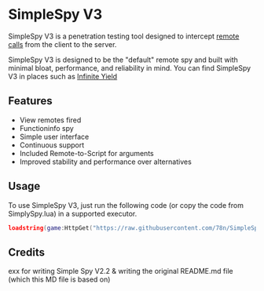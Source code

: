 # SimpleSpy V3

SimpleSpy V3 is a penetration testing tool designed to intercept [remote calls](https://developer.roblox.com/en-us/articles/Remote-Functions-and-Events) from the client to the server.

SimpleSpy V3 is designed to be the "default" remote spy and built with minimal bloat, performance, and reliability in mind. You can find SimpleSpy V3 in places such as [Infinite Yield](https://github.com/EdgeIY/infiniteyield)

## Features
- View remotes fired
- Functioninfo spy
- Simple user interface
- Continuous support
- Included Remote-to-Script for arguments
- Improved stability and performance over alternatives

## Usage
To use SimpleSpy V3, just run the following code (or copy the code from SimplySpy.lua) in a supported executor.
```lua
loadstring(game:HttpGet("https://raw.githubusercontent.com/78n/SimpleSpy/main/SimpleSpySource.lua"))()
```

## Credits
exx for writing Simple Spy V2.2 & writing the original README.md file (which this MD file is based on)
